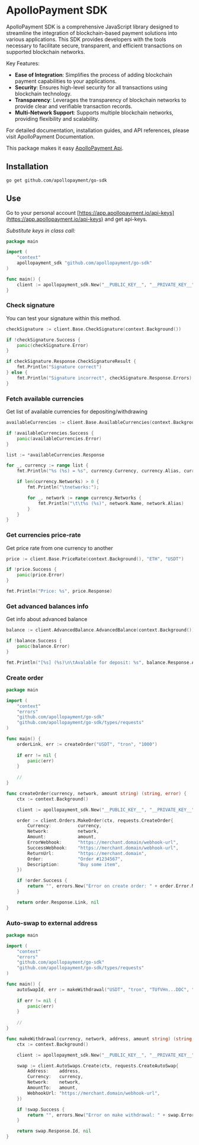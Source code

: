 # ApolloPayment SDK

ApolloPayment SDK is a comprehensive JavaScript library designed to streamline the integration of blockchain-based payment solutions into various applications. This SDK provides developers with the tools necessary to facilitate secure, transparent, and efficient transactions on supported blockchain networks.

Key Features:

- **Ease of Integration**: Simplifies the process of adding blockchain payment capabilities to your applications.
- **Security**: Ensures high-level security for all transactions using blockchain technology.
- **Transparency**: Leverages the transparency of blockchain networks to provide clear and verifiable transaction records.
- **Multi-Network Support**: Supports multiple blockchain networks, providing flexibility and scalability.

For detailed documentation, installation guides, and API references, please visit ApolloPayment Documentation.

This package makes it easy [ApolloPayment Api](https://docs.apollopayment.io/).

## Installation

`go get github.com/apollopayment/go-sdk`

## Use

Go to your personal account
[https://app.apollopayment.io/api-keys](https://app.apollopayment.io/api-keys)
and get api-keys.

*Substitute keys in class call:*

```go
package main

import (
	"context"
	apollopayment_sdk "github.com/apollopayment/go-sdk"
)

func main() {
	client := apollopayment_sdk.New("__PUBLIC_KEY__", "__PRIVATE_KEY__")
}
```

### Check signature

You can test your signature within this method.

```go
checkSignature := client.Base.CheckSignature(context.Background())

if !checkSignature.Success {
	panic(checkSignature.Error)
}

if checkSignature.Response.CheckSignatureResult {
    fmt.Println("Signature correct")
} else {
    fmt.Println("Signature incorrect", checkSignature.Response.Errors)
}
```

### Fetch available currencies

Get list of available currencies for depositing/withdrawing

```go
availableCurrencies := client.Base.AvailableCurrencies(context.Background())

if !availableCurrencies.Success {
    panic(availableCurrencies.Error)
}

list := *availableCurrencies.Response

for _, currency := range list {
	fmt.Println("%s (%s) = %s", currency.Currency, currency.Alias, currency.PriceUSD)

    if len(currency.Networks) > 0 {
        fmt.Println("\tnetworks:");

		for _, network := range currency.Networks {
			fmt.Println("\t\t%s (%s)", network.Name, network.Alias)
        }
    }
}
```

### Get currencies price-rate

Get price rate from one currency to another


```go
price := client.Base.PriceRate(context.Background(), "ETH", "USDT")

if !price.Success {
    panic(price.Error)
}

fmt.Println("Price: %s", price.Response)
```

### Get advanced balances info

Get info about advanced balance

```go
balance := client.AdvancedBalance.AdvancedBalance(context.Background())

if !balance.Success {
    panic(balance.Error)
}

fmt.Println("[%s] (%s)\n\tAvalable for deposit: %s", balance.Response.AdvancedBalanceId, balance.Response.Currency, string.Join(balance.Response.AvailableCurrenciesForDeposit, ", "))
```

### Create order

```go
package main

import (
	"context"
	"errors"
	"github.com/apollopayment/go-sdk"
	"github.com/apollopayment/go-sdk/types/requests"
)

func main() {
	orderLink, err := createOrder("USDT", "tron", "1000")
	
	if err != nil {
		panic(err)
	}
	
	//
}

func createOrder(currency, network, amount string) (string, error) {
	ctx := context.Background()

	client := apollopayment_sdk.New("__PUBLIC_KEY__", "__PRIVATE_KEY__")

	order := client.Orders.MakeOrder(ctx, requests.CreateOrder{
		Currency:          currency,
		Network:           network,
		Amount:            amount,
		ErrorWebhook:      "https://merchant.domain/webhook-url",
		SuccessWebhook:    "https://merchant.domain/webhook-url",
		ReturnUrl:         "https://merchant.domain",
		Order:             "Order #1234567",
		Description:       "Buy some item",
	})

	if !order.Success {
		return "", errors.New("Error on create order: " + order.Error.Message)
	}

	return order.Response.Link, nil
}
```

### Auto-swap to external address

```go
package main

import (
	"context"
	"errors"
	"github.com/apollopayment/go-sdk"
	"github.com/apollopayment/go-sdk/types/requests"
)

func main() {
	autoSwapId, err := makeWithdrawal("USDT", "tron", "TUfVHn...DDC", "100")
	
	if err != nil {
		panic(err)
	}
	
	// 
}

func makeWithdrawal(currency, network, address, amount string) (string, error) {
	ctx := context.Background()

	client := apollopayment_sdk.New("__PUBLIC_KEY__", "__PRIVATE_KEY__")

	swap := client.AutoSwaps.Create(ctx, requests.CreateAutoSwap{
		Address:    address,
		Currency:   currency,
		Network:    network,
		AmountTo:   amount,
		WebhookUrl: "https://merchant.domain/webhook-url",
	})

	if !swap.Success {
		return "", errors.New("Error on make withdrawal: " + swap.Error.Message)
	}

	return swap.Response.Id, nil
}
```
